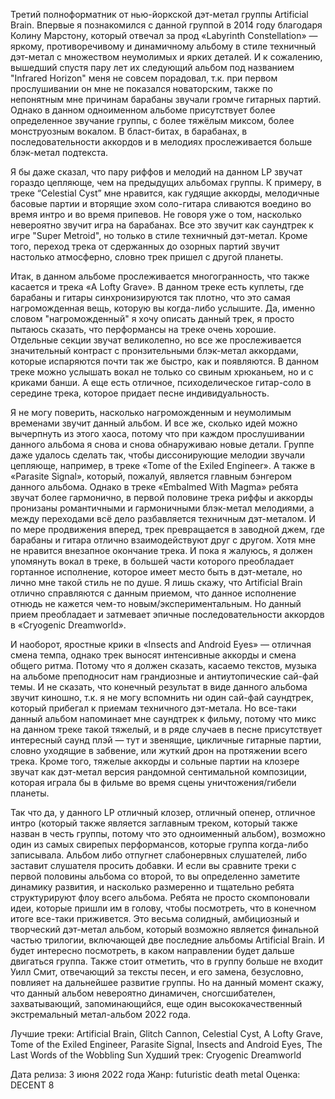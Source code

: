 Третий полноформатник от нью-йоркской дэт-метал группы Artificial Brain. Впервые я познакомился с данной группой в 2014 году благодаря Колину Марстону, который отвечал за прод «Labyrinth Constellation» — яркому, противоречивому и динамичному альбому в стиле техничный дэт-метал с множеством неумолимых и ярких деталей. И к сожалению, вышедший спустя пару лет их следующий альбом под названием "Infrared Horizon" меня не совсем порадовал, т.к. при первом прослушивании он мне не показался новаторским, также по непонятным мне причинам барабаны звучали громче гитарных партий. Однако в данном одноименном альбоме присутствует более определенное звучание группы, с более тяжёлым миксом, более монструозным вокалом. В бласт-битах, в барабанах, в последовательности аккордов и в мелодиях прослеживается больше блэк-метал подтекста.

Я бы даже сказал, что пару риффов и мелодий на данном LP звучат гораздо цепляюще, чем на предыдущих альбомах группы. К примеру, в треке “Celestial Cyst” мне нравится, как гудящие аккорды, мелодичные басовые партии и вторящие эхом соло-гитара сливаются воедино во время интро и во время припевов. Не говоря уже о том, насколько невероятно звучит игра на барабанах. Все это звучит как саундтрек к игре "Super Metroid", но только в стиле техничный дэт-метал. Кроме того, переход трека от сдержанных до озорных партий звучит настолько атмосферно, словно трек пришел с другой планеты.

Итак, в данном альбоме прослеживается многогранность, что также касается и трека «A Lofty Grave». В данном треке есть куплеты, где барабаны и гитары синхронизируются так плотно, что это самая нагроможденная вещь, которую вы когда-либо услышите. Да, именно словом "нагроможденный" я хочу описать данный трек, я просто пытаюсь сказать, что перформансы на треке очень хорошие. Отдельные секции звучат великолепно, но все же прослеживается значительный контраст с пронзительными блэк-метал аккордами, которые испаряются почти так же быстро, как и появляются. В данном треке можно услышать вокал не только со свиным хрюканьем, но и с криками банши. А еще есть отличное, психоделическое гитар-соло в середине трека, которое придает песне индивидуальность.

Я не могу поверить, насколько нагроможденным и неумолимым временами звучит данный альбом. И все же, сколько идей можно вычерпнуть из этого хаоса, потому что при каждом прослушивании данного альбома я снова и снова обнаруживаю новые детали. Группе даже удалось сделать так, чтобы диссонирующие мелодии звучали цепляюще, например, в треке «Tome of the Exiled Engineer». А также в «Parasite Signal», который, пожалуй, является главным бэнгером данного альбома. Однако в треке «Embalmed With Magma» ребята звучат более гармонично, в первой половине трека риффы и аккорды пронизаны романтичными и гармоничными блэк-метал мелодиями, а между переходами всё дело разбавляется техничным дэт-металом. И по мере продвижения вперед, трек превращается в заводной джем, где барабаны и гитара отлично взаимодействуют друг с другом. Хотя мне не нравится внезапное окончание трека. И пока я жалуюсь, я должен упомянуть вокал в треке, в большей части которого преобладает гортанное исполнение, которое имеет место быть в дэт-метале, но лично мне такой стиль не по душе. Я лишь скажу, что Artificial Brain отлично справляются с данным приемом, что данное исполнение отнюдь не кажется чем-то новым/экспериментальным. Но данный прием преобладает и затмевает эпичные последовательности аккордов в «Cryogenic Dreamworld».

И наоборот, яростные крики в «Insects and Android Eyes» — отличная смена темпа, однако трек выносят интенсивные аккорды и смена общего ритма. Потому что я должен сказать, касаемо текстов, музыка на альбоме преподносит нам грандиозные и антиутопические сай-фай темы. И не сказать, что конечный результат в виде данного альбома звучит киношно, т.к. я не могу вспомнить ни один сай-фай саундтрек, который прибегал к приемам техничного дэт-метала. Но все-таки данный альбом напоминает мне саундтрек к фильму, потому что микс на данном треке такой тяжелый, и в ряде случаев в песне присутствует интересный саунд плэй — тут и звенящие, цикличные гитарные партии, словно уходящие в забвение, или жуткий дрон на протяжении всего трека. Кроме того, тяжелые аккорды и сольные партии на клозере звучат как дэт-метал версия рандомной сентимальной композиции, которая играла бы в фильме во время сцены уничтожения/гибели планеты.

Так что да, у данного LP отличный клозер, отличный опенер, отличное интро (который также является заглавным треком, который также назван в честь группы, потому что это одноименный альбом), возможно один из самых свирепых перформансов, которые группа когда-либо записывала. Альбом либо отпугнет слабонервных слушателей, либо заставит слушателя просить добавки. И если вы сравните треки с первой половины альбома со второй, то вы определенно заметите динамику развития, и насколько размеренно и тщательно ребята структурируют флоу всего альбома. Ребята не просто скомпоновали идеи, которые пришли им в голову, чтобы посмотреть, что в конечном итоге все-таки приживется. Это весьма солидный, амбициозный и творческий дэт-метал альбом, который возможно является финальной частью трилогии, включающей две последние альбомы Artificial Brain. И будет интересно посмотреть, в каком направлении будет дальше двигаться группа. Также стоит отметить, что в группу больше не входит Уилл Смит, отвечающий за тексты песен, и его замена, безусловно, повлияет на дальнейшее развитие группы. Но на данный момент скажу, что данный альбом невероятно динамичен, сногсшибателен, захватывающий, запоминающийся, еще один высококачественный экстремальный метал-альбом 2022 года.

Лучшие треки: Artificial Brain, Glitch Cannon, Celestial Cyst, A Lofty Grave, Tome of the Exiled Engineer, Parasite Signal, Insects and Android Eyes, The Last Words of the Wobbling Sun
Худший трек: Cryogenic Dreamworld

Дата релиза: 3 июня 2022 года
Жанр: futuristic death metal
Оценка: DECENT 8
